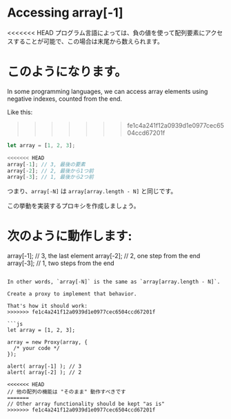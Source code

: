 
# Accessing array[-1]

<<<<<<< HEAD
プログラム言語によっては、負の値を使って配列要素にアクセスすることが可能で、この場合は末尾から数えられます。

このようになります。
=======
In some programming languages, we can access array elements using negative indexes, counted from the end.

Like this:
>>>>>>> fe1c4a241f12a0939d1e0977cec6504ccd67201f

```js
let array = [1, 2, 3];

<<<<<<< HEAD
array[-1]; // 3, 最後の要素
array[-2]; // 2, 最後から1つ前
array[-3]; // 1, 最後から2つ前
```

つまり、`array[-N]` は `array[array.length - N]` と同じです。

この挙動を実装するプロキシを作成しましょう。

次のように動作します:
=======
array[-1]; // 3, the last element
array[-2]; // 2, one step from the end
array[-3]; // 1, two steps from the end
```

In other words, `array[-N]` is the same as `array[array.length - N]`.

Create a proxy to implement that behavior.

That's how it should work:
>>>>>>> fe1c4a241f12a0939d1e0977cec6504ccd67201f

```js
let array = [1, 2, 3];

array = new Proxy(array, {
  /* your code */
});

alert( array[-1] ); // 3
alert( array[-2] ); // 2

<<<<<<< HEAD
// 他の配列の機能は "そのまま" 動作すべきです
=======
// Other array functionality should be kept "as is"
>>>>>>> fe1c4a241f12a0939d1e0977cec6504ccd67201f
```
